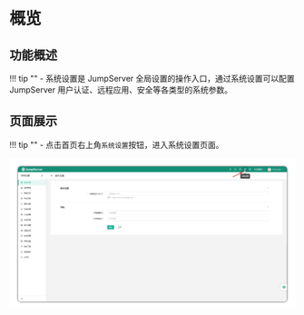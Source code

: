 # 概览

## 功能概述
!!! tip ""
    - 系统设置是 JumpServer 全局设置的操作入口，通过系统设置可以配置 JumpServer 用户认证、远程应用、安全等各类型的系统参数。

## 页面展示
!!! tip ""
    - 点击首页右上角`系统设置`按钮，进入系统设置页面。

![V4_systemsetting_overview](../../../img/V4_systemsetting_overview.png)